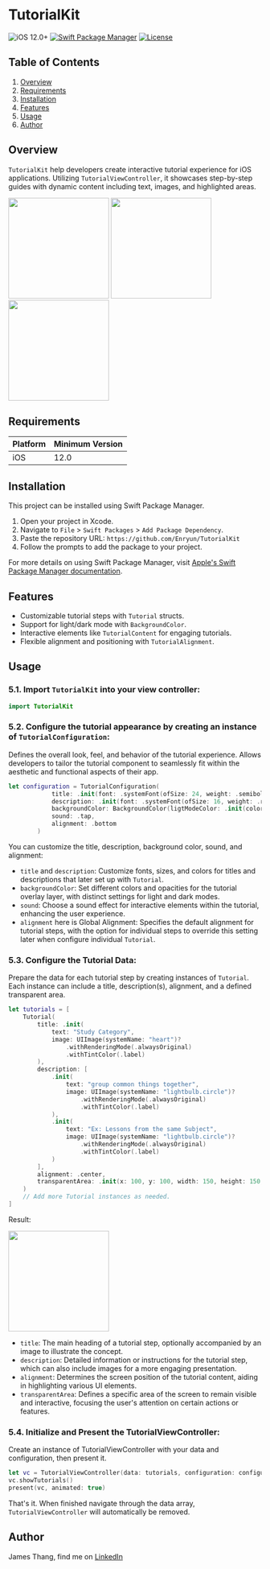 # TutorialKit

![iOS 12.0+](https://img.shields.io/badge/iOS-12.0%2B-blue.svg)
[![Swift Package Manager](https://img.shields.io/badge/Swift%20Package%20Manager-compatible-brightgreen.svg)](https://github.com/apple/swift-package-manager)
[![License](https://img.shields.io/badge/license-MIT-blue.svg?style=flat)](http://mit-license.org)

## Table of Contents
1. [Overview](#overview)
2. [Requirements](#requirements)
3. [Installation](#installation)
4. [Features](#features)
5. [Usage](#usage)
6. [Author](#author)

## Overview

`TutorialKit` help developers create interactive tutorial experience for iOS applications. Utilizing `TutorialViewController`, it showcases step-by-step guides with dynamic content including text, images, and highlighted areas.

<img src="https://github.com/Enryun/TutorialKit/assets/45484154/7ddce1ee-6783-4a55-9197-26e1abbce29a" width="200">
<img src="https://github.com/Enryun/TutorialKit/assets/45484154/a53fd5a3-1a92-4a42-b5e1-4645345e92aa" width="200">
<img src="https://github.com/Enryun/TutorialKit/assets/45484154/ffdd0bf3-5f98-49d3-b98b-9de65b9950e8" width="200">

## Requirements

| Platform | Minimum Version |
|----------|-----------------|
| iOS      | 12.0            |

 ## Installation
This project can be installed using Swift Package Manager.

1. Open your project in Xcode.
2. Navigate to `File` > `Swift Packages` > `Add Package Dependency`.
3. Paste the repository URL: `https://github.com/Enryun/TutorialKit`
4. Follow the prompts to add the package to your project.

For more details on using Swift Package Manager, visit [Apple's Swift Package Manager documentation](https://swift.org/package-manager/).

## Features
- Customizable tutorial steps with `Tutorial` structs.
- Support for light/dark mode with `BackgroundColor`.
- Interactive elements like `TutorialContent` for engaging tutorials.
- Flexible alignment and positioning with `TutorialAlignment`.

## Usage

### 5.1. Import `TutorialKit` into your view controller:

```swift
import TutorialKit
```

### 5.2. Configure the tutorial appearance by creating an instance of `TutorialConfiguration`:

Defines the overall look, feel, and behavior of the tutorial experience. Allows developers to tailor the tutorial component to seamlessly fit within the aesthetic and functional aspects of their app.

```swift
let configuration = TutorialConfiguration(
            title: .init(font: .systemFont(ofSize: 24, weight: .semibold), textColor: .label),
            description: .init(font: .systemFont(ofSize: 16, weight: .regular), textColor: .label),
            backgroundColor: BackgroundColor(ligtModeColor: .init(color: .systemYellow, opacity: 0.7), darkModeColor: .init(color: .systemGreen, opacity: 0.3)),
            sound: .tap,
            alignment: .bottom
        )
```

You can customize the title, description, background color, sound, and alignment:
- `title` and `description`: Customize fonts, sizes, and colors for titles and descriptions that later set up with `Tutorial`.
- `backgroundColor`: Set different colors and opacities for the tutorial overlay layer, with distinct settings for light and dark modes.
- `sound`: Choose a sound effect for interactive elements within the tutorial, enhancing the user experience.
- `alignment` here is Global Alignment: Specifies the default alignment for tutorial steps, with the option for individual steps to override this setting later when configure individual `Tutorial`.

### 5.3. Configure the Tutorial Data:

Prepare the data for each tutorial step by creating instances of `Tutorial`. Each instance can include a title, description(s), alignment, and a defined transparent area.

```swift
let tutorials = [
    Tutorial(
        title: .init(
            text: "Study Category",
            image: UIImage(systemName: "heart")?
                .withRenderingMode(.alwaysOriginal)
                .withTintColor(.label)
        ),
        description: [
            .init(
                text: "group common things together",
                image: UIImage(systemName: "lightbulb.circle")?
                    .withRenderingMode(.alwaysOriginal)
                    .withTintColor(.label)
            ),
            .init(
                text: "Ex: Lessons from the same Subject",
                image: UIImage(systemName: "lightbulb.circle")?
                    .withRenderingMode(.alwaysOriginal)
                    .withTintColor(.label)
            )
        ],
        alignment: .center,
        transparentArea: .init(x: 100, y: 100, width: 150, height: 150, cornerRadius: 0)
    )
    // Add more Tutorial instances as needed.
]
```
Result: 

<img src="https://github.com/Enryun/TutorialKit/assets/45484154/133745b6-b28f-498d-b6ab-0c91bf8fa6f0" width="200">


- `title`: The main heading of a tutorial step, optionally accompanied by an image to illustrate the concept.
- `description`: Detailed information or instructions for the tutorial step, which can also include images for a more engaging presentation.
- `alignment`: Determines the screen position of the tutorial content, aiding in highlighting various UI elements.
- `transparentArea`: Defines a specific area of the screen to remain visible and interactive, focusing the user's attention on certain actions or features.

### 5.4.  Initialize and Present the TutorialViewController:

Create an instance of TutorialViewController with your data and configuration, then present it.

```swift
let vc = TutorialViewController(data: tutorials, configuration: configuration)
vc.showTutorials()
present(vc, animated: true)
```

That's it. When finished navigate through the data array, `TutorialViewController` will automatically be removed.

## Author
James Thang, find me on [LinkedIn](https://www.linkedin.com/in/jamesthang/)

